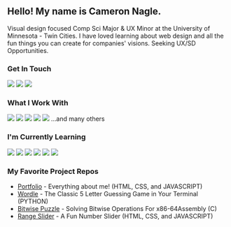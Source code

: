 ## Hello! My name is Cameron Nagle.

Visual design focused Comp Sci Major & UX Minor at the University of Minnesota - Twin Cities. I have loved learning about web design and all the fun things you can create for companies' visions. Seeking UX/SD Opportunities.

### Get In Touch
<a href="mailto:camnag01@gmail.com"><img src="https://img.shields.io/badge/Gmail-D14836?style=for-the-badge&logo=gmail&logoColor=white"></a> <a href="https://www.linkedin.com/in/cameron-nagle01"><img src="https://img.shields.io/badge/LinkedIn-0077B5?style=for-the-badge&logo=linkedin&logoColor=white"></a> <a href="https://www.cameron-nagle.dev"><img src="https://img.shields.io/badge/portfolio-0A0A0A?style=for-the-badge&logo=dev.to&logoColor=white"></a> 

### What I Work With
<a href="https://github.com/CamNagle24?tab=repositories&q=&type=&language=java&sort="><img src="https://img.shields.io/badge/☕Java-007396?style=for-the-badge&logoColor=white"></a> <a href="https://github.com/CamNagle24?tab=repositories&q=&type=&language=python&sort="><img src="https://img.shields.io/badge/Python-3776AB?style=for-the-badge&logo=python&logoColor=white"></a> <a href="https://github.com/CamNagle24?tab=repositories&q=&type=&language=c%2B%2B&sort="><img src="https://img.shields.io/badge/C++-00599C?style=for-the-badge&logo=cplusplus&logoColor=white"></a> <a href="https://github.com/CamNagle24?tab=repositories&q=&type=&language=c&sort="><img src="https://img.shields.io/badge/C-A8B9CC?style=for-the-badge&logo=c&logoColor=white"></a> <a href="https://github.com/CamNagle24?tab=repositories&q=&type=&language=ocaml&sort="><img src="https://img.shields.io/badge/OCaml-EC6813?style=for-the-badge&logo=ocaml&logoColor=white"></a> ...and many others

### I'm Currently Learning
<a href="https://github.com/CamNagle24/Range-Slider"><img src="https://img.shields.io/badge/JavaScript-F7DF1E?style=for-the-badge&logo=javascript&logoColor=black"></a> <a href="https://github.com/CamNagle24?tab=repositories&q=&type=&language=html&sort="><img src="https://img.shields.io/badge/HTML5-E34F26?style=for-the-badge&logo=html5&logoColor=white"></a> <a href="https://github.com/CamNagle24?tab=repositories&q=&type=&language=css&sort="><img src="https://img.shields.io/badge/CSS3-1572B6?style=for-the-badge&logo=css3&logoColor=white"></a> <a href="https://www.figma.com/files/team/1411456774327740245/project/271679536/Team-project?fuid=1411456770065923906"><img src="https://img.shields.io/badge/Figma-F24E1E?style=for-the-badge&logo=figma&logoColor=white"></a> <img src="https://img.shields.io/badge/React-20232A?style=for-the-badge&logo=react&logoColor=61DAFB"> <img src="https://img.shields.io/badge/Git-F05032?style=for-the-badge&logo=git&logoColor=white"> 


### My Favorite Project Repos
* <a href="https://github.com/CamNagle24/nagle-portfolio">Portfolio</a> - Everything about me! (HTML, CSS, and JAVASCRIPT)
* <a href="https://github.com/CamNagle24/Wordle">Wordle</a> - The Classic 5 Letter Guessing Game in Your Terminal (PYTHON)
* <a href="https://github.com/CamNagle24/Bitwise-Puzzle">Bitwise Puzzle</a> - Solving Bitwise Operations For x86-64Assembly (C)
* <a href="https://github.com/CamNagle24/Range-Slider">Range Slider</a> - A Fun Number Slider (HTML, CSS, and JAVASCRIPT)
